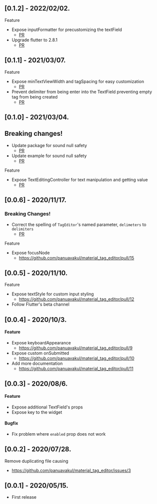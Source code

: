 ## [0.1.2] - 2022/02/02.

Feature

- Expose inputFormatter for precustomizing the textField
  - [PR](https://github.com/panuavakul/material_tag_editor/pull/35)
- Upgrade flutter to 2.8.1
  - [PR](https://github.com/panuavakul/material_tag_editor/pull/36)

## [0.1.1] - 2021/03/07.

Feature

- Expose minTextViewWidth and tagSpacing for easy customization
  - [PR](https://github.com/panuavakul/material_tag_editor/pull/28)
- Prevent delimiter from being enter into the TextField preventing empty tag from being created
  - [PR](https://github.com/panuavakul/material_tag_editor/pull/31)

## [0.1.0] - 2021/03/04.

## Breaking changes!

- Update package for sound null safety
  - [PR](https://github.com/panuavakul/material_tag_editor/pull/23)
- Update example for sound null safety
  - [PR](https://github.com/panuavakul/material_tag_editor/pull/23)

Feature

- Expose TextEditingController for text manipulation and getting value
  - [PR](https://github.com/panuavakul/material_tag_editor/pull/24)

## [0.0.6] - 2020/11/17.

### Breaking Changes!

- Correct the spelling of `TagEditor`'s named parameter, `delimeters` to `delimiters`
  - [PR](https://github.com/panuavakul/material_tag_editor/pull/15/files#diff-72fd825ad17ce7800a2078e06f0dff1e12836ee59760465e78d9a5d222cebd15R52)

Feature

- Expose focusNode
  - https://github.com/panuavakul/material_tag_editor/pull/15

## [0.0.5] - 2020/11/10.

Feature

- Expose textStyle for custom input styling
  - https://github.com/panuavakul/material_tag_editor/pull/12
- Follow Flutter's beta channel

## [0.0.4] - 2020/10/3.

#### Feature

- Expose keyboardAppearance
  - https://github.com/panuavakul/material_tag_editor/pull/9
- Expose custom onSubmitted
  - https://github.com/panuavakul/material_tag_editor/pull/10
- Add more documentation
  - https://github.com/panuavakul/material_tag_editor/pull/11

## [0.0.3] - 2020/08/6.

#### Feature

- Expose additional TextField's props
- Expose key to the widget

#### Bugfix

- Fix problem where `enabled` prop does not work

## [0.0.2] - 2020/07/28.

Remove duplicating file causing

- https://github.com/panuavakul/material_tag_editor/issues/3

## [0.0.1] - 2020/05/15.

- First release
